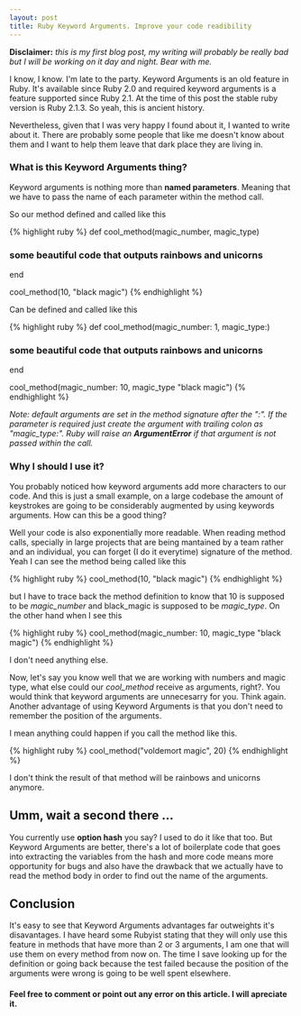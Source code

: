 ```yaml
---
layout: post
title: Ruby Keyword Arguments. Improve your code readibility
---
```


**Disclaimer:** *this is my first blog post, my writing will probably be really bad but I will be working on it day and night. Bear with me.*

I know, I know. I'm late to the party. Keyword Arguments is an old feature in Ruby. It's available since Ruby 2.0 and required keyword arguments is a feature supported since Ruby 2.1. At the time of this post the stable ruby version is Ruby 2.1.3. So yeah, this is ancient history. 

Nevertheless, given that I was very happy I found about it, I wanted to write about it. There are probably some people that like me doesn't know about them and I want to help them leave that dark place they are living in.

### What is this Keyword Arguments thing?

Keyword arguments is nothing more than **named parameters**. Meaning that we have to pass the name of each parameter within the method call.

So our method defined and called like this

{% highlight ruby %}
def cool_method(magic_number, magic_type)
  ### some beautiful code that outputs rainbows and unicorns
end

cool_method(10, "black magic")
{% endhighlight %}

Can be defined and called like this

{% highlight ruby %}
def cool_method(magic_number: 1, magic_type:)
  ### some beautiful code that outputs rainbows and unicorns
end

cool_method(magic_number: 10, magic_type "black magic")
{% endhighlight %}

*Note: default arguments are set in the method signature after the ":". If the parameter is required just create the argument with trailing colon as "magic_type:". Ruby will raise an **ArgumentError** if that argument is not passed within the call.*

### Why I should I use it?

You probably noticed how keyword arguments add more characters to our code. And this is just a small example, on a large codebase the amount of keystrokes are going to be considerably augmented by using keywords arguments. How can this be a good thing?

Well your code is also exponentially more readable. When reading method calls, specially in large projects that are being mantained by a team rather and an individual, you can forget (I do it everytime) signature of the method. Yeah I can see the method being called like this

{% highlight ruby %}
cool_method(10, "black magic")
{% endhighlight %}

but I have to trace back the method definition to know that 10 is supposed to be *magic_number* and black_magic is supposed to be *magic_type*. On the other hand when I see this

{% highlight ruby %}
cool_method(magic_number: 10, magic_type "black magic")
{% endhighlight %}

I don't need anything else.

Now, let's say you know well that we are working with numbers and magic type, what else could our *cool_method* receive as arguments, right?. You would think that keyword arguments are unnecesarry for you. Think again. Another advantage of using Keyword Arguments is that you don't need to remember the position of the arguments.

I mean anything could happen if you call the method like this.

{% highlight ruby %}
cool_method("voldemort magic", 20)
{% endhighlight %}

I don't think the result of that method will be rainbows and unicorns anymore.

## Umm, wait a second there ...

You currently use **option hash** you say? I used to do it like that too. But Keyword Arguments are better, there's a lot of boilerplate code that goes into extracting the variables from the hash and more code means more opportunity for bugs and also have the drawback that we actually have to read the method body in order to find out the name of the arguments.

## Conclusion

It's easy to see that Keyword Arguments advantages far outweights it's disavantages. I have heard some Rubyist stating that they will only use this feature in methods that have more than 2 or 3 arguments,  I am one that will use them on every method from now on. The time I save looking up for the definition or going back because the test failed because the position of the arguments were wrong is going to be well spent elsewhere.

#### Feel free to comment or point out any error on this article. I will apreciate it.
